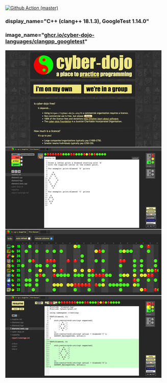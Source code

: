 [![Github Action (master)](https://github.com/cyber-dojo-start-points/clangplusplus-googletest/actions/workflows/main.yml/badge.svg)](https://github.com/cyber-dojo-start-points/clangplusplus-googletest/actions)

### display_name="C++ (clang++ 18.1.3), GoogleTest 1.14.0"
### image_name="[ghcr.io/cyber-dojo-languages/clangpp_googletest](https://ghcr.io/cyber-dojo-languages/clangpp_googletest)"

![cyber-dojo.org home page](https://github.com/cyber-dojo/cyber-dojo/blob/master/shared/home_page_snapshot.png)
